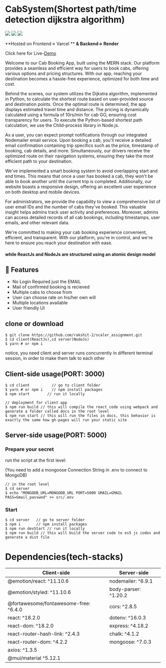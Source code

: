# CabSystem(Shortest path/time detection dijkstra algorithm)

<p>
<img src="https://img.shields.io/badge/ReactJS-blue?logo=react"
<img src="https://img.shields.io/badge/Mobile App-React Native-61dafb?logo=android">
<img src="https://img.shields.io/badge/Backend-NodeJS-green?logo=node.js">
<img src="https://img.shields.io/badge/DataBase-MongoDB-lightgreen?logo=mongoDB">

</p>

**Hosted on 
 Frontend-> Varcel **
**& Backend-> Render**

Click here for Live-[Demo](https://shubham-666-cab-system-scaler-project-gxkjvb34d-shubham-666.vercel.app/)



Welcome to our Cab Booking App, built using the MERN stack. Our platform provides a seamless and efficient way for users to book cabs, offering various options and pricing structures. With our app, reaching your destination becomes a hassle-free experience, optimized for both time and cost.

Behind the scenes, our system utilizes the Dijkstra algorithm, implemented in Python, to calculate the shortest route based on user-provided source and destination points. Once the optimal route is determined, the app displays estimated travel time and distance. The pricing is dynamically calculated using a formula of 10rs/min for cab GO, ensuring cost transparency for users. To execute the Python-based shortest path calculation, we use the Child-process library in Node.js.

As a user, you can expect prompt notifications through our integrated Nodemailer email service. Upon booking a cab, you'll receive a detailed email confirmation containing trip specifics such as the price, timestamp of booking, cab details, and more. Simultaneously, our drivers receive the optimized route on their navigation systems, ensuring they take the most efficient path to your destination.

We've implemented a smart booking system to avoid overlapping start and end times. This means that once a user has booked a cab, they won't be able to book another until the current trip is completed. Additionally, our website boasts a responsive design, offering an excellent user experience on both desktop and mobile devices.

For administrators, we provide the capability to view a comprehensive list of user email IDs and the number of cabs they've booked. This valuable insight helps admins track user activity and preferences. Moreover, admins can access detailed records of all cab bookings, including timestamps, user emails, and other relevant data.

We're committed to making your cab booking experience convenient, efficient, and transparent. With our platform, you're in control, and we're here to ensure you reach your destination with ease.

#### while ReactJs and NodeJs are structured using an atomic design model

## 🚀 Features
- No Login Required just the EMAIL
- Mail of confirmed booking is recieved
- Multiple cabs to choose from
- User can choose rate on his/her own will
- Multiple locations available
- User friendly UI


## clone or download
```terminal
$ git clone https://github.com/rakshit-2/scaler_assignment.git
$ cd client(ReactJs),cd server(NodeJs)
$ yarn # or npm i
```

notice, you need client and server runs concurrently in different terminal session, in order to make them talk to each other

## Client-side usage(PORT: 3000)
```terminal
$ cd client          // go to client folder
$ yarn # or npm i    // npm install packages
$ npm start        // run it locally

// deployment for client app
$ npm run build // this will compile the react code using webpack and generate a folder called docs in the root level
$ npm run start // this will run the files in docs, this behavior is exactly the same how gh-pages will run your static site
```


## Server-side usage(PORT: 5000)

### Prepare your secret

run the script at the first level:

(You need to add a mongoose Connection String in .env to connect to MongoDB)

```terminal
// in the root level
$ cd server
$ echo "MONGODB_URL=MONGODB_URL PORT=5000 GMAIL=GMAIL PASS=Gmail_passwod" >> src/.env
```

### Start

```terminal
$ cd server   // go to server folder
$ npm i       // npm install packages
$ npm run devStart // run it locally
$ npm run build // this will build the server code to es5 js codes and generate a dist file
```


# Dependencies(tech-stacks)
Client-side | Server-side
--- | ---
@emotion/react: ^11.10.6 | nodemailer: ^6.9.1
@emotion/styled: ^11.10.6|body-parser: ^1.20.2
@fortawesome/fontawesome-free: ^6.4.0 | cors: ^2.8.5
react: ^18.2.0 | dotenv: ^16.0.3
react-dom: ^18.2.0 | express: ^4.18.2
react-router-hash-link: ^2.4.3 | chalk: ^4.1.2
react-router-dom: ^4.2.2 | mongoose: ^7.0.3
axios: ^1.3.5 | 
@mui/material ^5.12.1 |


